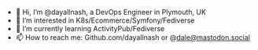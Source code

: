 - 👋 Hi, I’m @dayallnash, a DevOps Engineer in Plymouth, UK
- 👀 I’m interested in K8s/Ecommerce/Symfony/Fediverse
- 🌱 I’m currently learning ActivityPub/Fediverse
- 📫 How to reach me: Github.com/dayallnash or @dale@mastodon.social
